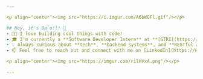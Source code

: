```yaml
---

<p align="center"><img src="https://i.imgur.com/A6bWGFl.gif"/></p>

## Hey, it's Bảo!!! 👋
- 👨‍💻 I love building cool things with code!
- 🎓 I'm currently a **Software Developer Intern** at **[GTRI](https://www.gtri.gatech.edu/)** (Georgia Tech Research Institute)!
- 💡 Always curious about **tech**, **backend systems**, and **RESTful APIs** 🧠
- 📫 Feel free to reach out and connect with me on [LinkedIn](https://www.linkedin.com/in/bao-than-17b200250/)!

<p align="center"><img src="https://imgur.com/rilHVxA.png"/></p>

---
```


<!--
**BaoThan/BaoThan** is a ✨ _special_ ✨ repository because its `README.md` (this file) appears on your GitHub profile.

Here are some ideas to get you started:

- 🔭 I’m currently working on ...
- 🌱 I’m currently learning ...
- 👯 I’m looking to collaborate on ...
- 🤔 I’m looking for help with ...
- 💬 Ask me about ...
- 📫 How to reach me: ...
- 😄 Pronouns: ...
- ⚡ Fun fact: ...
-->
